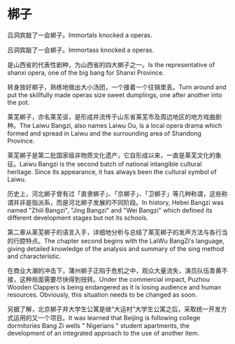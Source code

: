 # 梆子

<p><span class="chinese">吕洞宾敲了一会梆子。</span><span class="english">Immortals knocked a operas.</span></p>

<p><span class="chinese">吕洞宾敲了一会梆子。</span><span class="english">Immortass knocked a operas.</span></p>

<p><span class="chinese">是山西省的代表性剧种，为山西省的四大梆子之一。</span><span class="english">Is the representative of shanxi opera, one of the big bang for Shanxi Province.</span></p>

<p><span class="chinese">转身放好梆子，熟练地做出大小汤团，一个接着一个往锅里丢。</span><span class="english">Turn around and put the skillfully made operas size sweet dumplings, one after another into the pot.</span></p>

<p><span class="chinese">莱芜梆子，亦名莱芜讴，是形成并流传于山东省莱芜市及周边地区的地方戏曲剧种。</span><span class="english">The Laiwu Bangzi, also names Laiwu Ou, is a local opera drama which formed and spread in Laiwu and the surrounding area of Shandong Province.</span></p>

<p><span class="chinese">莱芜梆子是第二批国家级非物质文化遗产，它自形成以来，一直是莱芜文化的象征。</span><span class="english">Laiwu Bangzi is the second batch of national intangible cultural heritage. Since its appearance, it has always been the cultural symbol of Laiwu.</span></p>

<p><span class="chinese">历史上，河北梆子曾有过「直隶梆子」、「京梆子」、「卫梆子」等几种称谓，这些称谓并非是指派系，而是河北梆子发展的不同阶段。</span><span class="english">In history, Hebei Bangzi was named "Zhili Bangzi", "Jing Bangzi" and "Wei Bangzi" which defined its different development stages but not its schools.</span></p>

<p><span class="chinese">第二章从莱芜梆子的语言入手，详细地分析与总结了莱芜梆子的发声方法与各行当的行腔特点。</span><span class="english">The chapter second begins with the LaiWu BangZi′s language, giving detailed knowledge of the analysis and summary of the sing method and characteristic.</span></p>

<p><span class="chinese">在商业大潮的冲击下，蒲州梆子正陷于危机之中，观众大量流失，演员队伍青黄不接，这种局面需要尽快得到扭转。</span><span class="english">Under the commercial impact, Puzhou Wooden Clappers is being endangered as it is losing audience and human resources. Obviously, this situation needs to be changed as soon.</span></p>

<p><span class="chinese">另据了解，北京梆子井大学生公寓是继“大运村”大学生公寓之后，采取统一开发方式运用的又一个项目。</span><span class="english">It was learned that Beijing is following college dormitories Bang Zi wells " Nigerians " student apartments, the development of an integrated approach to the use of another item.</span></p>

